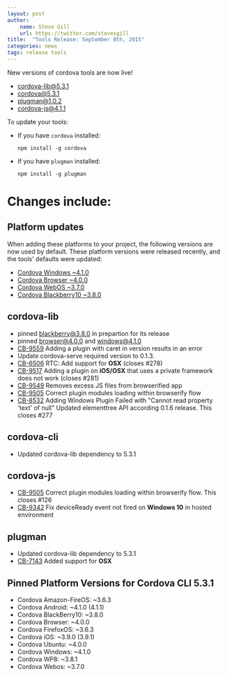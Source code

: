 ```yaml
---
layout: post
author:
    name: Steve Gill
    url: https://twitter.com/stevesgill
title:  "Tools Release: September 8th, 2015"
categories: news
tags: release tools
---
```

New versions of cordova tools are now live!

* [cordova-lib@5.3.1](https://www.npmjs.org/package/cordova-lib)
* [cordova@5.3.1](https://www.npmjs.org/package/cordova)
* [plugman@1.0.2](https://www.npmjs.org/package/plugman)
* [cordova-js@4.1.1](https://www.npmjs.org/package/cordova-js)

To update your tools:

  * If you have `cordova` installed:

        npm install -g cordova

  * If you have `plugman` installed:

        npm install -g plugman


# Changes include:
<!--more-->

## Platform updates
When adding these platforms to your project, the following versions are now used by default.
These platform versions were released recently, and the tools' defaults were updated:

* [Cordova Windows ~4.1.0](http://cordova.apache.org/announcements/2015/08/18/cordova-windows-4.1.0.html)
* [Cordova Browser ~4.0.0](https://github.com/apache/cordova-browser/blob/master/RELEASENOTES.md#400-aug-13-2015)
* [Cordova WebOS ~3.7.0](https://github.com/apache/cordova-webos/blob/master/RELEASENOTES.md#370)
* [Cordova Blackberry10 ~3.8.0](http://cordova.apache.org/announcements/2015/09/05/cordova-blackberry-3.8.0.html)

## cordova-lib
* pinned blackberry@3.8.0 in prepartion for its release
* pinned browser@4.0.0 and windows@4.1.0
* [CB-9559](https://issues.apache.org/jira/browse/CB-9559) Adding a plugin with caret in version results in an error
* Update cordova-serve required version to 0.1.3.
* [CB-6506](https://issues.apache.org/jira/browse/CB-6506) RTC: Add support for **OSX** (closes #278)
* [CB-9517](https://issues.apache.org/jira/browse/CB-9517) Adding a plugin on **iOS/OSX** that uses a private framework does not work (closes #281)
* [CB-9549](https://issues.apache.org/jira/browse/CB-9549) Removes excess JS files from browserified app
* [CB-9505](https://issues.apache.org/jira/browse/CB-9505) Correct plugin modules loading within browserify flow
* [CB-8532](https://issues.apache.org/jira/browse/CB-8532) Adding Windows Plugin Failed with "Cannot read property 'text' of null" Updated elementtree API according 0.1.6 release. This closes #277

## cordova-cli
* Updated cordova-lib dependency to 5.3.1

## cordova-js
* [CB-9505](https://issues.apache.org/jira/browse/CB-9505) Correct plugin modules loading within browserify flow. This closes #126
* [CB-9342](https://issues.apache.org/jira/browse/CB-9342) Fix deviceReady event not fired on **Windows 10** in hosted environment

## plugman
* Updated cordova-lib dependency to 5.3.1
* [CB-7143](https://issues.apache.org/jira/browse/CB-7143) Added support for **OSX**

## Pinned Platform Versions for **Cordova CLI 5.3.1**

* Cordova Amazon-FireOS: ~3.6.3
* Cordova Android: ~4.1.0 (4.1.1)
* Cordova BlackBerry10: ~3.8.0
* Cordova Browser: ~4.0.0
* Cordova FirefoxOS: ~3.6.3
* Cordova iOS: ~3.9.0 (3.9.1)
* Cordova Ubuntu: ~4.0.0
* Cordova Windows: ~4.1.0
* Cordova WP8: ~3.8.1
* Cordova Webos: ~3.7.0
